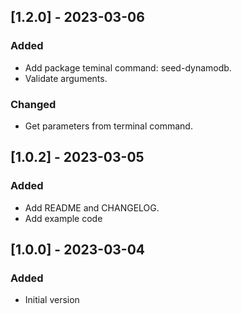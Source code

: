 ## [1.2.0] - 2023-03-06

### Added
- Add package teminal command: seed-dynamodb.
- Validate arguments.

### Changed
- Get parameters from terminal command.

## [1.0.2] - 2023-03-05

### Added
- Add README and CHANGELOG.
- Add example code

## [1.0.0] - 2023-03-04

### Added

- Initial version